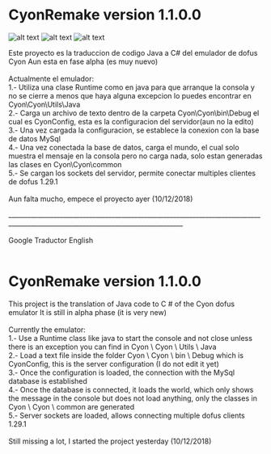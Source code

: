 # CyonRemake version 1.1.0.0 <br>
![alt text](https://raw.githubusercontent.com/XaferDev/CyonRemake/master/2.png)
![alt text](https://raw.githubusercontent.com/XaferDev/CyonRemake/master/5.png)
![alt text](https://raw.githubusercontent.com/XaferDev/CyonRemake/master/6.png)

Este proyecto es la traduccion de codigo Java a C# del emulador de dofus Cyon
Aun esta en fase alpha (es muy nuevo)<br>
<br>
Actualmente el emulador:<br>
1.- Utiliza una clase Runtime como en java para que arranque la consola y no se cierre a menos que haya alguna excepcion lo puedes 
encontrar en Cyon\Cyon\Utils\Java<br>
2.- Carga un archivo de texto dentro de la carpeta Cyon\Cyon\bin\Debug el cual es CyonConfig, esta es la configuracion del servidor(aun no la edito)<br>
3.- Una vez cargada la configuracion, se establece la conexion con la base de datos MySql<br>
4.- Una vez conectada la base de datos, carga el mundo, el cual solo muestra el mensaje en la consola pero no carga nada, solo estan generadas las clases en Cyon\Cyon\common<br>
5.- Se cargan los sockets del servidor, permite conectar multiples clientes de dofus 1.29.1<br>
<br>
Aun falta mucho, empece el proyecto ayer (10/12/2018)<br>

____________________________________________________________________________________________________________________________________<br>
<br>
Google Traductor English<br>
<br>
# CyonRemake version 1.1.0.0
This project is the translation of Java code to C # of the Cyon dofus emulator
It is still in alpha phase (it is very new)<br>
<br>
Currently the emulator:<br>
1.- Use a Runtime class like java to start the console and not close unless there is an exception you can
find in Cyon \ Cyon \ Utils \ Java<br>
2.- Load a text file inside the folder Cyon \ Cyon \ bin \ Debug which is CyonConfig, this is the server configuration (I do not edit it yet)<br>
3.- Once the configuration is loaded, the connection with the MySql database is established<br>
4.- Once the database is connected, it loads the world, which only shows the message in the console but does not load anything, only the classes in Cyon \ Cyon \ common are generated<br>
5.- Server sockets are loaded, allows connecting multiple dofus clients 1.29.1<br>
<br>
Still missing a lot, I started the project yesterday (10/12/2018)<br>
